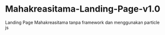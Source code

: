 # Mahakreasitama-Landing-Page-v1.0
Landing Page Mahakreasitama tanpa framework dan menggunakan particle js
